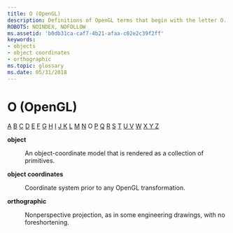 ```yaml
---
title: O (OpenGL)
description: Definitions of OpenGL terms that begin with the letter O.
ROBOTS: NOINDEX, NOFOLLOW
ms.assetid: 'b0db31ca-caf7-4b21-afaa-c02e2c39f2ff'
keywords:
- objects
- object coordinates
- orthographic
ms.topic: glossary
ms.date: 05/31/2018
---
```


# O (OpenGL)

[A](a.md) [B](b.md) [C](c.md) [D](d.md) [E](e.md) [F](f.md) [G](g.md) [H](h.md) [I](i.md) [J K](jk.md) [L](l.md) [M](m.md) [N](n.md) O [P](p.md) [Q](q.md) [R](r.md) [S](s.md) [T](t.md) [U V](u-v.md) [W](w.md) [X Y Z](x-y-z.md)

<dl> <dt>

<span id="opengl_object"></span><span id="OPENGL_OBJECT"></span>**object**
</dt> <dd>

An object-coordinate model that is rendered as a collection of primitives.

</dd> <dt>

<span id="opengl_object_coordinates"></span><span id="OPENGL_OBJECT_COORDINATES"></span>**object coordinates**
</dt> <dd>

Coordinate system prior to any OpenGL transformation.

</dd> <dt>

<span id="opengl_orthographic"></span><span id="OPENGL_ORTHOGRAPHIC"></span>**orthographic**
</dt> <dd>

Nonperspective projection, as in some engineering drawings, with no foreshortening.

</dd> </dl>

 

 




